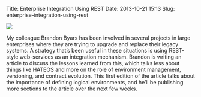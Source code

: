 Title: Enterprise Integration Using REST
Date: 2013-10-21 15:13
Slug: enterprise-integration-using-rest

<div class="img floating">

[![](http://martinfowler.com/articles/enterpriseREST/images/brandon-byars.jpg)](http://martinfowler.com/articles/enterpriseREST.html)

</div>

</p>

My colleague Brandon Byars has been involved in several projects in
large enterprises where they are trying to upgrade and replace their
legacy systems. A strategy that’s been useful in these situations is
using REST-style web-services as an integration mechanism. Brandon is
writing an article to discuss the lessons learned from this, which talks
less about things like HATEOS and more on the role of environment
management, versioning, and contract evolution. This first edition of
the article talks about the importance of defining logical environments,
and he’ll be publishing more sections to the article over the next few
weeks.

</p>

